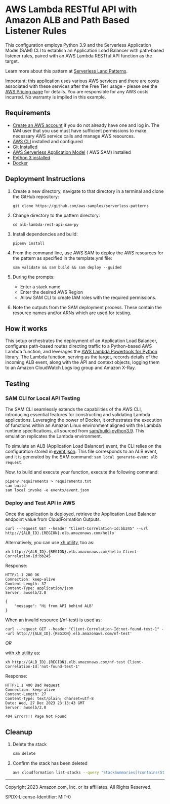 # AWS Lambda RESTful API with Amazon ALB and Path Based Listener Rules

This configuration employs Python 3.9 and the Serverless Application Model (SAM) CLI to establish an Application Load
Balancer with path-based listener rules, paired with an AWS Lambda RESTful API function as the target.

Learn more about this pattern
at [Serverless Land Patterns](https://serverlessland.com/patterns/alb-lambda-rest-api-sam-py).

Important: this application uses various AWS services and there are costs associated with these services after the Free
Tier usage - please see the [AWS Pricing page](https://aws.amazon.com/pricing/) for details. You are responsible for any
AWS costs incurred. No warranty is implied in this example.

## Requirements

* [Create an AWS account](https://portal.aws.amazon.com/gp/aws/developer/registration/index.html) if you do not already
  have one and log in. The IAM user that you use must have sufficient permissions to make necessary AWS service calls
  and manage AWS resources.
* [AWS CLI](https://docs.aws.amazon.com/cli/latest/userguide/install-cliv2.html) installed and configured
* [Git Installed](https://git-scm.com/book/en/v2/Getting-Started-Installing-Git)
* [AWS Serverless Application Model](https://docs.aws.amazon.com/serverless-application-model/latest/developerguide/serverless-sam-cli-install.html) (
  AWS SAM) installed
* [Python 3 installed](https://www.python.org/downloads/)
* [Docker](https://www.docker.com/products/docker-desktop/)

## Deployment Instructions

1. Create a new directory, navigate to that directory in a terminal and clone the GitHub repository:
    ``` 
    git clone https://github.com/aws-samples/serverless-patterns
    ```
2. Change directory to the pattern directory:
    ```
    cd alb-lambda-rest-api-sam-py
    ```
3. Install dependencies and build:
    ```
    pipenv install
    ```
4. From the command line, use AWS SAM to deploy the AWS resources for the pattern as specified in the template.yml file:
    ```
    sam validate && sam build && sam deploy --guided
    ```
5. During the prompts:
    * Enter a stack name
    * Enter the desired AWS Region
    * Allow SAM CLI to create IAM roles with the required permissions.
   
6. Note the outputs from the SAM deployment process. These contain the resource names and/or ARNs which are used for
   testing.

## How it works

This setup orchestrates the deployment of an Application Load Balancer, configures path-based routes directing traffic
to a Python-based AWS Lambda function, and leverages
the [AWS Lambda Powertools for Python](https://docs.powertools.aws.dev/lambda/python/latest/core/event_handler/api_gateway/)
library. The Lambda function, serving as the target, records details of the incoming ALB event, along with the API and
context objects, logging them to an Amazon CloudWatch Logs log group and Amazon X-Ray.

## Testing

### SAM CLI for Local API Testing

The SAM CLI seamlessly extends the capabilities of the AWS CLI, introducing essential features for constructing and validating Lambda applications. Leveraging the power of Docker, it orchestrates the execution of functions within an Amazon Linux environment aligned with the Lambda runtime specifications, all sourced from [sam/build-python3.9](https://gallery.ecr.aws/sam/build-python3.9). 
This emulation replicates the Lambda environment.

To simulate an ALB (Application Load Balancer) event, the CLI relies on the configuration stored in [event.json](./events/event.json). This file corresponds to an ALB event, and it is generated by the SAM command: `sam local generate-event alb request`.

Now, to build and execute your function, execute the following command:


```commandline
pipenv requirements > requirements.txt
sam build
sam local invoke -e events/event.json
```

### Deploy and Test API in AWS

Once the application is deployed, retrieve the Application Load Balancer endpoint value from CloudFormation Outputs.

```commandline
curl --request GET --header "Client-Correlation-Id:bb245" --url http://{ALB_ID}.{REGION}.elb.amazonaws.com/hello'
```

Alternatively, you can use [xh utility](https://github.com/ducaale/xh), too as:

```commandline
xh http://{ALB_ID}.{REGION}.elb.amazonaws.com/hello Client-Correlation-Id:bb245
```

Response:

```commandline
HTTP/1.1 200 OK
Connection: keep-alive
Content-Length: 37
Content-Type: application/json
Server: awselb/2.0

{
    "message": "Hi from API behind ALB"
}

```

When an invalid resource (/nf-test) is used as:

```commandline
curl --request GET --header "Client-Correlation-Id:not-found-test-1" --url http://{ALB_ID}.{REGION}.elb.amazonaws.com/nf-test'
```
_OR_ 

with  [xh utility](https://github.com/ducaale/xh) as:

```commandline
xh http://{ALB_ID}.{REGION}.elb.amazonaws.com/nf-test Client-Correlation-Id:'not-found-test-1'
```

Response:

```commandline
HTTP/1.1 400 Bad Request
Connection: keep-alive
Content-Length: 27
Content-Type: text/plain; charset=utf-8
Date: Wed, 27 Dec 2023 23:13:43 GMT
Server: awselb/2.0

404 Error!!! Page Not Found

```

## Cleanup

1. Delete the stack
    ```bash
    sam delete
    ```
2. Confirm the stack has been deleted
    ```bash
    aws cloudformation list-stacks --query "StackSummaries[?contains(StackName,'STACK_NAME')].StackStatus"
    ```

----
Copyright 2023 Amazon.com, Inc. or its affiliates. All Rights Reserved.

SPDX-License-Identifier: MIT-0